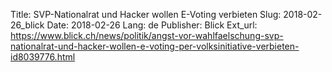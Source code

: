 Title: SVP-Nationalrat und Hacker wollen E-Voting verbieten
Slug: 2018-02-26_blick
Date: 2018-02-26
Lang: de
Publisher: Blick
Ext_url: https://www.blick.ch/news/politik/angst-vor-wahlfaelschung-svp-nationalrat-und-hacker-wollen-e-voting-per-volksinitiative-verbieten-id8039776.html